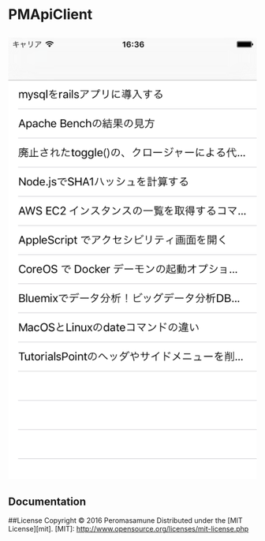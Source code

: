 # PMApiClient

##

![Screen1](https://github.com/peromasamune/PMAPIClient/blob/master/screens/screen1.png?raw=true)

## Documentation

##License
Copyright &copy; 2016 Peromasamune
Distributed under the [MIT License][mit].
[MIT]: http://www.opensource.org/licenses/mit-license.php 
